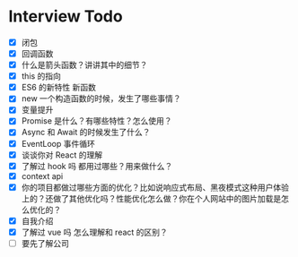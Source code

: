 # Interview Todo

- [x] 闭包
- [x] 回调函数
- [x] 什么是箭头函数？讲讲其中的细节？
- [x] this 的指向
- [x] ES6 的新特性 新函数
- [x] new 一个构造函数的时候，发生了哪些事情？
- [x] 变量提升
- [x] Promise 是什么？有哪些特性？怎么使用？
- [x] Async 和 Await 的时候发生了什么？
- [x] EventLoop 事件循环
- [x] 谈谈你对 React 的理解
- [x] 了解过 hook 吗 都用过哪些？用来做什么？
- [x] context api
- [x] 你的项目都做过哪些方面的优化？比如说响应式布局、黑夜模式这种用户体验上的？还做了其他优化吗？性能优化怎么做？你在个人网站中的图片加载是怎么优化的？
- [x] 自我介绍
- [x] 了解过 vue 吗 怎么理解和 react 的区别？
- [ ] 要先了解公司
